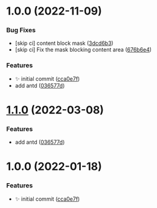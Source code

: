 # 1.0.0 (2022-11-09)


### Bug Fixes

* [skip ci] content block mask ([3dcd6b3](https://github.com/jostal/logseq_gcal_plugin/commit/3dcd6b385d4765b5979e437bee6211899478014b))
* [skip ci] Fix the mask blocking content area ([676b6e4](https://github.com/jostal/logseq_gcal_plugin/commit/676b6e4549a8203ad98d246409ca95e84b0a682a))


### Features

* ✨ initial commit ([cca0e7f](https://github.com/jostal/logseq_gcal_plugin/commit/cca0e7fcba33830eaf534fd9ca6b867b57147de4))
* add antd ([036577d](https://github.com/jostal/logseq_gcal_plugin/commit/036577dc529db4e4a5964c287a55d112bae654bc))

# [1.1.0](https://github.com/haydenull/logseq-plugin-react-boilerplate/compare/v1.0.0...v1.1.0) (2022-03-08)


### Features

* add antd ([036577d](https://github.com/haydenull/logseq-plugin-react-boilerplate/commit/036577dc529db4e4a5964c287a55d112bae654bc))

# 1.0.0 (2022-01-18)


### Features

* ✨ initial commit ([cca0e7f](https://github.com/haydenull/logseq-plugin-react-boilerplate/commit/cca0e7fcba33830eaf534fd9ca6b867b57147de4))

